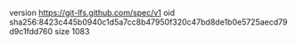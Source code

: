 version https://git-lfs.github.com/spec/v1
oid sha256:8423c445b0940c1d5a7cc8b47950f320c47bd8de1b0e5725aecd79d9c1fdd760
size 1083
